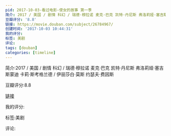 ```yaml
---
pid: 2017-10-03-看过电影-使女的故事 第一季
简介: 2017 / 美国 / 剧情 科幻 / 瑞德·穆拉诺 麦克·巴克 凯特·丹尼斯 弗洛莉娅·塞吉斯蒙迪 卡莉·斯考格兰德 / 伊丽莎白·莫斯 约瑟夫·费因斯
豆瓣评分: '8.8'
链接: https://movie.douban.com/subject/26784967/
创建时间: '2017-10-03 10:44:31'
我的评分:
标签: 美剧
评论:
tags: [douban]
categories: [timeline]
---
```

简介:2017 / 美国 / 剧情 科幻 / 瑞德·穆拉诺 麦克·巴克 凯特·丹尼斯 弗洛莉娅·塞吉斯蒙迪 卡莉·斯考格兰德 / 伊丽莎白·莫斯 约瑟夫·费因斯

豆瓣评分:8.8

[链接](https://movie.douban.com/subject/26784967/)

我的评分:

标签:美剧

评论:

